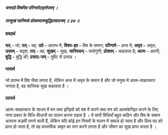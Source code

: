 ##### यत्तदग्रे विषमिव परिणामेऽमृतोपमम् ।
##### तत्सुखं सात्त्विकं प्रोक्तमात्मबुद्धिप्रसादजम् ॥ ३७ ॥

#### शब्दार्थ

**यत्** – जो; **तत्** – वह; **उग्रे** – आरम्भ में; **विषम-इव** – विष के समान; **परिणामे** – अन्त में; **अमृत** – अमृत; **उपमम्** – सदृश; **तत्** – वह; **सुखम्** – सुख; **सात्त्विकम्** – सतोगुणी; **प्रोक्तम्** – कहलाता है; **आत्म** – अपनी; **बुद्धि** – बुद्धि की; **प्रसाद-जम्** – तुष्टि से उत्पन्न ।

#### भावार्थ

जो प्रारम्भ में विष जैसा लगता है, लेकिन अन्त में अमृत के समान है और जो मनुष्य में आत्म-साक्षात्कार जगाता है, वह सात्त्विक सुख कहलाता है ।

#### तात्पर्य

आत्म-साक्षात्कार के साधन में मन तथा इन्द्रियों को वश में करने तथा मन को आत्मकेन्द्रित करने के लिए नाना प्रकार के विधि-विधानों का पालन करना पड़ता है । ये सारी विधियाँ बहुत कठिन और विष के समान अत्यन्त कड़वी लगने वाली हैं, लेकिन यदि कोई इन नियमों के पालन में सफल हो जाता है और दिव्य पद को प्राप्त हो जाता है, तो वह वास्तविक अमृत का पान करने लगता है और जीवन का सुख प्राप्त करता है ।
